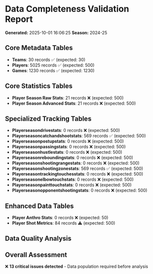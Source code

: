 # Data Completeness Validation Report
**Generated:** 2025-10-01 16:06:25
**Season:** 2024-25

## Core Metadata Tables
- **Teams**: 30 records ✅ (expected: 30)
- **Players**: 5025 records ✅ (expected: 500)
- **Games**: 1230 records ✅ (expected: 1230)

## Core Statistics Tables
- **Player Season Raw Stats**: 21 records ❌ (expected: 500)
- **Player Season Advanced Stats**: 21 records ❌ (expected: 500)

## Specialized Tracking Tables
- **Playerseasondrivestats**: 0 records ❌ (expected: 500)
- **Playerseasoncatchandshootstats**: 569 records ✅ (expected: 500)
- **Playerseasonpostupstats**: 0 records ❌ (expected: 500)
- **Playerseasonpassingstats**: 0 records ❌ (expected: 500)
- **Playerseasonhustlestats**: 0 records ❌ (expected: 500)
- **Playerseasonreboundingstats**: 0 records ❌ (expected: 500)
- **Playerseasonshootingrangestats**: 0 records ❌ (expected: 500)
- **Playerseasonshootingzonestats**: 569 records ✅ (expected: 500)
- **Playerseasontrackingtouchesstats**: 0 records ❌ (expected: 500)
- **Playerseasonelbowtouchstats**: 0 records ❌ (expected: 500)
- **Playerseasonpainttouchstats**: 0 records ❌ (expected: 500)
- **Playerseasonopponentshootingstats**: 0 records ❌ (expected: 500)

## Enhanced Data Tables
- **Player Anthro Stats**: 0 records ❌ (expected: 50)
- **Player Shot Metrics**: 84 records ⚠️ (expected: 500)

## Data Quality Analysis

## Overall Assessment
❌ **13 critical issues detected** - Data population required before analysis